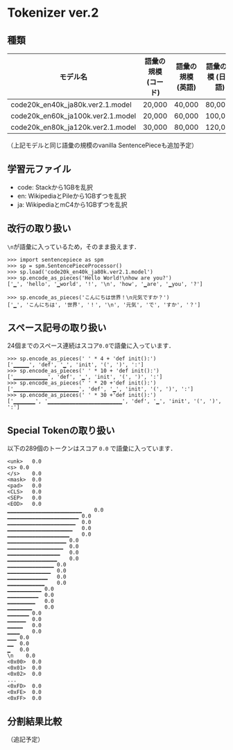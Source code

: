# Tokenizer ver.2
## 種類

| モデル名 | 語彙の規模 (コード) | 語彙の規模 (英語) | 語彙の規模 (日本語) | 語彙の規模 (マージ後) |
| --- | --- | --- | --- | --- |
| code20k_en40k_ja80k.ver2.1.model | 20,000 | 40,000 | 80,000 | 117,812 |
| code20k_en60k_ja100k.ver2.1.model | 20,000 | 60,000 | 100,000 | 152,400 |
| code20k_en80k_ja120k.ver2.1.model | 30,000 | 80,000 | 120,000 | 194,570 |

（上記モデルと同じ語彙の規模のvanilla SentencePieceも追加予定）

## 学習元ファイル
- code: Stackから1GBを乱択
- en: WikipediaとPileから1GBずつを乱択
- ja: WikipediaとmC4から1GBずつを乱択

## 改行の取り扱い
`\n`が語彙に入っているため，そのまま扱えます．

```
>>> import sentencepiece as spm
>>> sp = spm.SentencePieceProcessor()
>>> sp.load('code20k_en40k_ja80k.ver2.1.model')
>>> sp.encode_as_pieces('Hello World!\nhow are you?')
['▁', 'hello', '▁world', '!', '\n', 'how', '▁are', '▁you', '?']

>>> sp.encode_as_pieces('こんにちは世界！\n元気ですか？')
['▁', 'こんにちは', '世界', '！', '\n', '元気', 'で', 'すか', '？']
```

## スペース記号の取り扱い
24個までのスペース連続はスコア`0.0`で語彙に入っています．

```
>>> sp.encode_as_pieces(' ' * 4 + 'def init():')
['▁▁▁▁▁', 'def', '▁', 'init', '(', ')', ':']
>>> sp.encode_as_pieces(' ' * 10 + 'def init():')
['▁▁▁▁▁▁▁▁▁▁▁', 'def', '▁', 'init', '(', ')', ':']
>>> sp.encode_as_pieces(' ' * 20 +'def init():')
['▁▁▁▁▁▁▁▁▁▁▁▁▁▁▁▁▁▁▁▁▁', 'def', '▁', 'init', '(', ')', ':']
>>> sp.encode_as_pieces(' ' * 30 +'def init():')
['▁▁▁▁▁▁▁', '▁▁▁▁▁▁▁▁▁▁▁▁▁▁▁▁▁▁▁▁▁▁▁▁', 'def', '▁', 'init', '(', ')', ':']
```

## Special Tokenの取り扱い
以下の289個のトークンはスコア `0.0` で語彙に入っています．

```
<unk>   0.0
<s> 0.0
</s>    0.0
<mask>  0.0
<pad>   0.0
<CLS>   0.0
<SEP>   0.0
<EOD>   0.0
▁▁▁▁▁▁▁▁▁▁▁▁▁▁▁▁▁▁▁▁▁▁▁▁	0.0
▁▁▁▁▁▁▁▁▁▁▁▁▁▁▁▁▁▁▁▁▁▁▁	0.0
▁▁▁▁▁▁▁▁▁▁▁▁▁▁▁▁▁▁▁▁▁▁	0.0
▁▁▁▁▁▁▁▁▁▁▁▁▁▁▁▁▁▁▁▁▁	0.0
▁▁▁▁▁▁▁▁▁▁▁▁▁▁▁▁▁▁▁▁	0.0
▁▁▁▁▁▁▁▁▁▁▁▁▁▁▁▁▁▁▁	0.0
▁▁▁▁▁▁▁▁▁▁▁▁▁▁▁▁▁▁	0.0
▁▁▁▁▁▁▁▁▁▁▁▁▁▁▁▁▁	0.0
▁▁▁▁▁▁▁▁▁▁▁▁▁▁▁▁	0.0
▁▁▁▁▁▁▁▁▁▁▁▁▁▁▁	0.0
▁▁▁▁▁▁▁▁▁▁▁▁▁▁	0.0
▁▁▁▁▁▁▁▁▁▁▁▁▁	0.0
▁▁▁▁▁▁▁▁▁▁▁▁	0.0
▁▁▁▁▁▁▁▁▁▁▁	0.0
▁▁▁▁▁▁▁▁▁▁	0.0
▁▁▁▁▁▁▁▁▁	0.0
▁▁▁▁▁▁▁▁	0.0
▁▁▁▁▁▁▁	0.0
▁▁▁▁▁▁	0.0
▁▁▁▁▁	0.0
▁▁▁▁	0.0
▁▁▁	0.0
▁▁	0.0
▁	0.0
\n    0.0
<0x00>  0.0
<0x01>  0.0
<0x02>  0.0
...
<0xFD>  0.0
<0xFE>  0.0
<0xFF>  0.0
```

## 分割結果比較
（追記予定）
